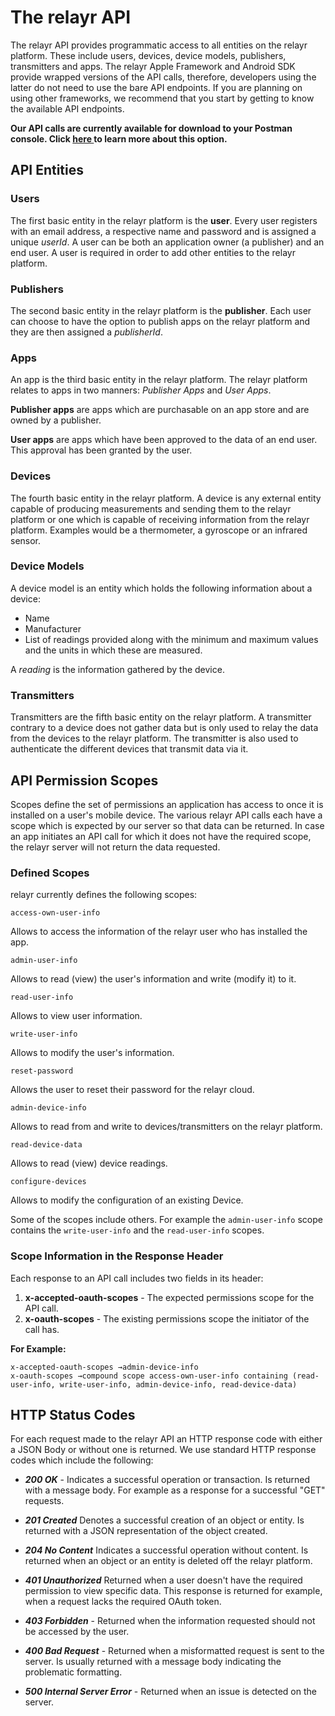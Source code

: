 # The relayr API 

The relayr API provides programmatic access to all entities on the relayr platform. These include users, devices, device models, publishers, transmitters and apps. 
The relayr Apple Framework and Android SDK provide wrapped versions of the API calls, therefore, developers using the latter do not need to use the bare API endpoints. 
If you are planning on using other frameworks, we recommend that you start by getting to know the available API endpoints. 

**Our API calls are currently available for download to your Postman console. Click <a href="https://developer.relayr.io/documents/relayrAPI/ImportAPI" target="_self">here </a> to learn more about this option.**

## API Entities

### Users

The first basic entity in the relayr platform is the **user**. 
Every user registers with an email address, a respective name and password and 
is assigned a unique _userId_. A user can be both an application owner (a publisher) and an end
user.
A user is required in order to add other entities to the relayr platform.

### Publishers

The second basic entity in the relayr platform is the **publisher**. 
Each user can choose to have the option to publish apps on the relayr platform 
and they are then assigned a _publisherId_. 

### Apps

An app is the third basic entity in the relayr platform. 
The relayr platform relates to apps in two manners: _Publisher Apps_ and 
_User Apps_. 

**Publisher apps** are apps which are purchasable on an app store
and are owned by a publisher.

**User apps** are apps which have been approved to the data of an end user. 
This approval has been granted by the user.

### Devices

The fourth basic entity in the relayr platform.
A device is any external entity capable of producing measurements 
and sending them to the relayr platform or one which is capable of receiving
information from the relayr platform. 
Examples would be a thermometer, a gyroscope or an infrared sensor.

### Device Models

A device model is an entity which holds the following information about a device:

+ Name
+ Manufacturer  
+ List of readings provided along with the minimum and maximum values and the units in which these are measured.

A _reading_ is the information gathered 
by the device.

### Transmitters

Transmitters are the fifth basic entity on the relayr platform. A transmitter contrary
to a device does not gather data but is only used to relay the data from the devices
to the relayr platform. The transmitter is also used to authenticate the different
devices that transmit data via it.

## API Permission Scopes

Scopes define the set of permissions an application has access to once it is installed on a user's mobile device. The various relayr API calls each have a scope which is expected by our server so that data can be returned. In case an app initiates an API call for which it does not have the required scope, the relayr server will not return the data requested.

### Defined Scopes

relayr currently defines the following scopes: 


	access-own-user-info

Allows to access the information of the relayr user who has installed the app.

	admin-user-info

Allows to read (view) the user's information and write (modify it) to it.

	read-user-info

Allows to view user information.

	write-user-info

Allows to modify the user's information.

	reset-password

Allows the user to reset their password for the relayr cloud. 

	admin-device-info

Allows to read from and write to devices/transmitters on the relayr platform.

	read-device-data

Allows to read (view) device readings.

	configure-devices

Allows to modify the configuration of an existing Device.

Some of the scopes include others. For example the `admin-user-info` scope contains the `write-user-info` and the `read-user-info` scopes.

### Scope Information in the Response Header

Each response to an API call includes two fields in its header:

1. **x-accepted-oauth-scopes** - The expected permissions scope for the API call.
2. **x-oauth-scopes** - The existing permissions scope the initiator of the call has.

**For Example:**

	x-accepted-oauth-scopes →admin-device-info
	x-oauth-scopes →compound scope access-own-user-info containing (read-user-info, write-user-info, admin-device-info, read-device-data)


## HTTP Status Codes

For each request made to the relayr API an HTTP response code with either a JSON Body or without one is returned.
We use standard HTTP response codes which include the following:

- ***200 OK*** - Indicates a successful operation or transaction. Is returned with a message body. For example as a response for a successful "GET" requests. 
 
- ***201 Created***  Denotes a successful creation of an object or entity. Is returned with a JSON representation of the object created.

- ***204 No Content*** Indicates a successful operation without content. Is returned when an object or an entity is deleted off the relayr platform.

- ***401 Unauthorized*** Returned when a user doesn't have the required permission to view specific data. This response is returned for example, when a request lacks the required OAuth token.

- ***403 Forbidden*** - Returned when the information requested should not be accessed by the user.

- ***400 Bad Request*** - Returned when a misformatted request is sent to the server. Is usually returned with a message body indicating the problematic formatting.

- ***500 Internal Server Error*** - Returned when an issue is detected on the server. 